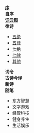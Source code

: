 **[序](xu.md)** \
**[自序](zi_xu.md)** \
**[词云图](word_cloud.md)** \
**律诗** 
- [五绝](wu_jue/README.md)
- [五律](wu_lv/README.md)
- [七绝](qi_jue/README.md)
- [七律](qi_lv/README.md)
- [其他](other.md) 

**词令** \
**古诗今译** \
 **新诗** \
**随笔** 
- 东方智慧
- 文字游戏
- 经管科技
- 健身养生
- 生活娱乐
